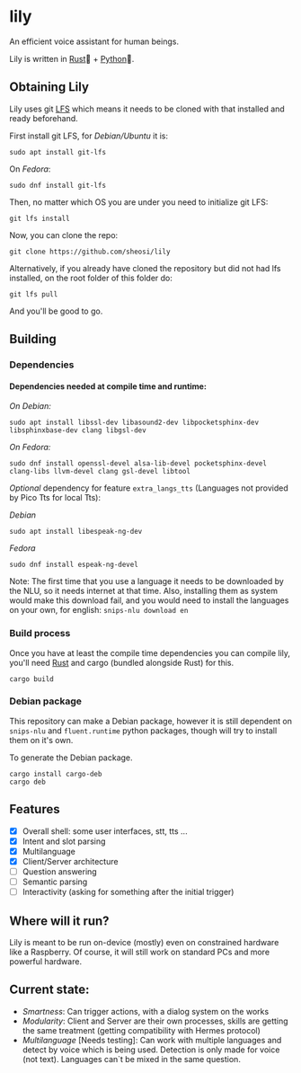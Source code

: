 # lily

An efficient voice assistant for human beings.

Lily is written in [Rust](https://www.rust-lang.org/)🦀 + [Python](https://www.python.org/)🐍.

## Obtaining Lily
Lily uses git [LFS](https://git-lfs.github.com/) which means it needs to be
cloned with that installed and ready beforehand.

First install git LFS, for *Debian/Ubuntu* it is:

```shell
sudo apt install git-lfs
```

On *Fedora*:    

```shell
sudo dnf install git-lfs
```


Then, no matter which OS you are under you need to initialize git LFS:

```shell
git lfs install
```

Now, you can clone the repo:

```shell
git clone https://github.com/sheosi/lily
```

Alternatively, if you already have cloned the repository but did not had lfs 
installed, on the root folder of this folder do:

```shell
git lfs pull
```

And you'll be good to go.

## Building

### Dependencies

#### Dependencies needed at compile time and runtime:

*On Debian:*
```shell
sudo apt install libssl-dev libasound2-dev libpocketsphinx-dev libsphinxbase-dev clang libgsl-dev
```

*On Fedora:*
```shell
sudo dnf install openssl-devel alsa-lib-devel pocketsphinx-devel clang-libs llvm-devel clang gsl-devel libtool
```

*Optional* dependency for feature `extra_langs_tts` (Languages not provided by Pico Tts for local Tts):

*Debian*
```shell
sudo apt install libespeak-ng-dev
```

*Fedora*
```shell
sudo dnf install espeak-ng-devel
```


Note: The first time that you use a language it needs to be downloaded by the NLU, so it needs internet at that time. Also, installing them as system would make this download fail, and you would need to install the languages on your own, for english: `snips-nlu download en`

### Build process
Once you have at least the compile time dependencies you can compile lily, you'll
need [Rust](https://www.rust-lang.org/) and cargo (bundled alongside Rust) for this.

`cargo build`

### Debian package
This repository can make a Debian package, however it is still dependent on 
`snips-nlu` and `fluent.runtime` python packages, though will try to install 
them on it's own.

To generate the Debian package.

```shell
cargo install cargo-deb
cargo deb
```

## Features

- [x] Overall shell: some user interfaces, stt, tts ...
- [x] Intent and slot parsing
- [x] Multilanguage
- [x] Client/Server architecture
- [ ] Question answering
- [ ] Semantic parsing
- [ ] Interactivity (asking for something after the initial trigger)

## Where will it run?
Lily is meant to be run on-device (mostly) even on constrained hardware like a Raspberry. Of course, it will still work on standard PCs and more powerful hardware.

## Current state:

* *Smartness*: Can trigger actions, with a dialog system on the works
* *Modularity*: Client and Server are their own processes, skills are getting the same treatment (getting compatibility with Hermes protocol)
* *Multilanguage* [Needs testing]: Can work with multiple languages and detect by voice which is being used. Detection is only made for voice (not text). Languages can`t be mixed in the same question.
